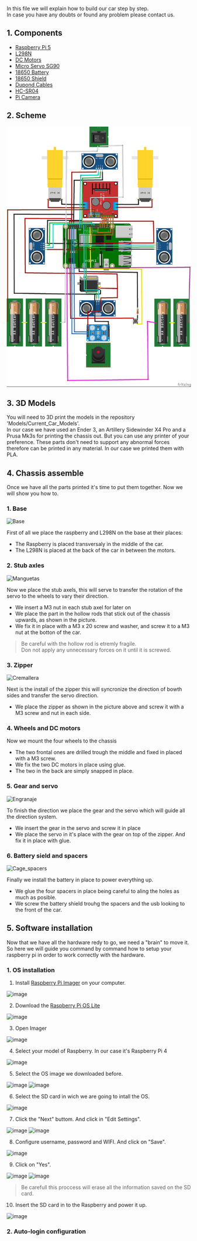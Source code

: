 In this file we will explain how to build our car step by step.  
In case you have any doubts or found any problem please contact us.

## 1. Components
   
  - [Raspberry Pi 5](https://www.amazon.es/Raspberry-Pi-SC1111-5-4Gb/dp/B0CK3L9WD3/ref=sr_1_7?__mk_es_ES=ÅMÅŽÕÑ&crid=2MPYMY5G3LAE7&dib=eyJ2IjoiMSJ9.ptP7J3FZcmbYoZvFxUp_Vsja9oTthOJvFk_ZWVEluAxDoSrTsiAdt5n3WPTD9fT8cY0h5i0_c7LDcDXdp0E1YeZyW4mqgfmZW1w09J25DcQvUQm9wkixBmjY2gHlyesVWaoSZgaVbLWazSwXZf1neBDgVBlb9TJFuv4ffiBfdUE5E-bohxi0q6YGOpjgw0UVKe0lrri8uI9IGPPqAq7Ul5eNwrablxAAG86iJ1JaUjb0fJ5I0MWhMramdwbVES3Jr4L7ddjB_3N8PEEFgqSe3NbF85i4WqS85VB7S00VMp4.iTX148bVjpKwjM_00DvIvv83brDRXrSdKt48MHF_mok&dib_tag=se&keywords=raspberry+pi+5&qid=1723972888&sprefix=raspberry+pi+5%2Caps%2C181&sr=8-7)
  -  [L298N](https://www.amazon.es/HiLetgo®-Bridge-Stepper-Controller-Arduino/dp/B07CHBRF4Z/ref=sr_1_6?__mk_es_ES=ÅMÅŽÕÑ&crid=3CJEWNNVPNLVR&dib=eyJ2IjoiMSJ9.J1IoI4lcmBqTeHP6767NOPyHf44YnyBlMhRhNQmwhLPTvn-dkeFWVvZ24iSLNdLEsOo4ooBlprGz448954UpMxjdS0bdiWc1hwVDBXMP-t9t4_4KgoZEEybMySz0g1oxw-xZU3EWznA39EtTB1fHM7-nmBE-2RSX3PxZOuCamckWiUSHLKjgWUtkx_Y0LoXIWijt19YuN4BcRkwKV_2o7n2GrYa19QQ4jJWNpDryZuy2crPCVqmgHsKvyNFtU_g5ow7OvmKWSF_494XvJaVbwU5s7gRYqkgwMPjXoGPJd48.9j7OLBLKW3YQo2MtQQEm8taLG9BbZ2LkyE7f1IlGtZ0&dib_tag=se&keywords=l298n&qid=1723974557&sprefix=l298n%2Caps%2C188&sr=8-6)
  -  [DC Motors](https://www.amazon.es/dp/B0B3D789V3/ref=sspa_dk_detail_0?pd_rd_i=B08D39MFN1&pd_rd_w=FfHgH&content-id=amzn1.sym.16e80c5a-02ca-4e26-b568-17a6666ff4f0&pf_rd_p=16e80c5a-02ca-4e26-b568-17a6666ff4f0&pf_rd_r=0FGVWEZ861DAZHE7YZPK&pd_rd_wg=44LrF&pd_rd_r=eef15e0e-a984-43d4-a3cd-73a92bc02780&s=tools&sp_csd=d2lkZ2V0TmFtZT1zcF9kZXRhaWwy&th=1)
  -   [Micro Servo SG90](https://www.amazon.es/dp/B07CYZSVKW/ref=sspa_dk_detail_2?psc=1&pd_rd_i=B07CYZSVKW&pd_rd_w=WWqBa&content-id=amzn1.sym.d9fd07ad-95b5-4079-8602-de55e6918bc7&pf_rd_p=d9fd07ad-95b5-4079-8602-de55e6918bc7&pf_rd_r=984A9FGCQ5N7DK3AS17E&pd_rd_wg=PIPCM&pd_rd_r=a6b152ef-028d-4194-b5c9-a6f9d16d3a9f&s=toys&sp_csd=d2lkZ2V0TmFtZT1zcF9kZXRhaWw)
  -   [18650 Battery](https://es.aliexpress.com/item/1005007228231597.html?spm=a2g0o.detail.pcDetailTopMoreOtherSeller.1.2b02qaSWqaSWev&gps-id=pcDetailTopMoreOtherSeller&scm=1007.40000.327270.0&scm_id=1007.40000.327270.0&scm-url=1007.40000.327270.0&pvid=d4def50f-37a6-4321-8474-3b1b2da490f3&_t=gps-id:pcDetailTopMoreOtherSeller,scm-url:1007.40000.327270.0,pvid:d4def50f-37a6-4321-8474-3b1b2da490f3,tpp_buckets:668%232846%238109%231935&pdp_npi=4%40dis%21EUR%2112.57%211.25%21%21%2196.80%219.68%21%40211b619a17239759870871818e9591%2112000039883706387%21rec%21ES%212755819411%21X&utparam-url=scene%3ApcDetailTopMoreOtherSeller%7Cquery_from%3A)
  -   [18650 Shield](https://es.aliexpress.com/item/1005005986332436.html?spm=a2g0o.detail.pcDetailTopMoreOtherSeller.2.c15cts08ts08b4&gps-id=pcDetailTopMoreOtherSeller&scm=1007.40000.327270.0&scm_id=1007.40000.327270.0&scm-url=1007.40000.327270.0&pvid=a7e2a1ef-289c-4358-9af2-3f99fd0d2d7a&_t=gps-id:pcDetailTopMoreOtherSeller,scm-url:1007.40000.327270.0,pvid:a7e2a1ef-289c-4358-9af2-3f99fd0d2d7a,tpp_buckets:668%232846%238110%231995&pdp_npi=4%40dis%21EUR%216.19%212.01%21%21%2147.54%2115.43%21%402103835c17163972291436621eb662%2112000035190946401%21rec%21ES%213002009838%21&utparam-url=scene%3ApcDetailTopMoreOtherSeller%7Cquery_from%3A)
  -   [Dupond Cables](https://www.amazon.es/sspa/click?ie=UTF8&spc=MTozNjkwMzUwNDA3Mjc5NDg0OjE3MjM5NzY2NTQ6c3BfYXRmOjMwMDA3NjA2MDc5MjIzMjo6MDo6&url=%2FMacho-Hembra-Macho-Macho-Hembra-Hembra-Prototipo-Protoboard%2Fdp%2FB01NGTXASZ%2Fref%3Dsr_1_2_sspa%3F__mk_es_ES%3D%25C3%2585M%25C3%2585%25C5%25BD%25C3%2595%25C3%2591%26crid%3D2TG3SUQW03GAL%26dib%3DeyJ2IjoiMSJ9.B-KYcO_w3qTkIu0cpzW_-BhZJXU0NTYM3id7jUtz7j7iQhWrQ3C1sHWGmUGu85zELH1M536xvFURsBNH5qSr5fZhqsfir2jKgWLfqQLPjgx2GGN4DQp63A3E9FZoW9t92dgTJieGNUvRMMiJDuAp4QisiLRFAJe3Nii8gmbNdvChw2XplW0jGsdoa-_31Dt5dDRA412GMgu0LqCnkbR99jg8lK-4ABmIurLSZ-2RAWs.PJfocp9iiEtFUJJpKa2gan0S8B4vOrYs4Ns_Fp-JZKs%26dib_tag%3Dse%26keywords%3Ddupont%26qid%3D1723976654%26s%3Dtools%26sprefix%3Ddupon%252Cdiy%252C181%26sr%3D1-2-spons%26sp_csd%3Dd2lkZ2V0TmFtZT1zcF9hdGY%26psc%3D1)
  -   [HC-SR04](https://www.amazon.es/sspa/click?ie=UTF8&spc=MTo2Mzc3NDc2MzU1MDAxMDAxOjE3MjM5NzcyMzA6c3BfYXRmOjIwMDUxODUwMTE1NDk4OjowOjo&url=%2FAZDelivery-Distancia-Ultras%25C3%25B3nico-Raspberry-incluido%2Fdp%2FB07TKVPPHF%2Fref%3Dsr_1_1_sspa%3Fdib%3DeyJ2IjoiMSJ9.diZ4Vfd24b4Mrhkgp0sOd4DTism6LlXDXMPyfrdNSYoBy-jQbE-avTFLDoK6PDDk-94zo2u1bWKvMjuAasWsKE66HfY92lPpsI10LsGJPz0yup8jOCSMcCNbIpL2IB5wHNLSNRaj8Lauw9RmzM5Diw14nffpN3YZHIyssfvy4Ziq9K7EuAYhyxzFENO52x29dKyQdqzLztafoyphO4leDNdRZGQ4HFJXFQrbgU6rTpJ8Ovjglaz_nFN4fikN1LLAGk-SlnhVESX5PewOuOtSkpwL0I3URCNK4L5G7NkWKYI.alFO0t23z_leXnNcGoTDRkFZMGHO-xPwZAV-MSo0cmY%26dib_tag%3Dse%26keywords%3DHC-SR04%26qid%3D1723977230%26sr%3D8-1-spons%26sp_csd%3Dd2lkZ2V0TmFtZT1zcF9hdGY%26psc%3D1)
  -   [Pi Camera](https://www.amazon.es/sspa/click?ie=UTF8&spc=MTo1Nzc3MTcyNjUyNTM2NTQzOjE3MjM5NzcyODc6c3BfYXRmOjMwMDA5NzA3NTA5OTkzMjo6MDo6&url=%2FAZDelivery-c%25C3%25A1mara-para-Raspberry-Pi%2Fdp%2FB01M6UCEM5%2Fref%3Dsr_1_1_sspa%3F__mk_es_ES%3D%25C3%2585M%25C3%2585%25C5%25BD%25C3%2595%25C3%2591%26crid%3D1EUMEJ19SW47P%26dib%3DeyJ2IjoiMSJ9.KtSqKQ6nFdfceDLxjZOnfLjNr8JdArhvyeLPzOSBhSPQhmWVr9akLcwwMO7OiW615f1MC7rXTbdvuDdwIYsFt4q4QwefMRGi4XlB5z7Pox_-LO0nx93-m8BCGYWAmR6tWYzWidyS3U3FMkNmkFGQfq1p6rHFJXEo1UPpfFveACg6j5BX2P4f4e0e5zX3yqDOYJP-eBX9RwN6niw-o43p5HfwBM752NnfNy-ZXsp46Gamv9a7yMpSUJS8HebuWwwu9TvC9-DdzqrbzeFEQImYRhGps9xbDv6ykqCjJrHtwPk.Nf1ZPnFfSXzW_34mFGWBDTDya4EUhxxgsIuZ5haDQO4%26dib_tag%3Dse%26keywords%3Dpi%2Bcamera%26qid%3D1723977286%26sprefix%3Dpi%2Bcamera%252Caps%252C153%26sr%3D8-1-spons%26sp_csd%3Dd2lkZ2V0TmFtZT1zcF9hdGY%26psc%3D1%26smid%3DA1X7QLRQH87QA3)

## 2. Scheme

![Schemes](Schemes/WRO_Car.jpg)

## 3. 3D Models

You will need to 3D print the models in the repository 'Models/Current_Car_Models'.  
In our case we have used an Ender 3, an Artillery Sidewinder X4 Pro and a Prusa Mk3s for printing the chassis out. But you can use any printer of your preference.
These parts don't need to support any abnormal forces therefore can be printed in any material. In our case we printed them with PLA.  

## 4. Chassis assemble

Once we have all the parts printed it's time to put them together. Now we will show you how to.

### 1. Base
 
 ![Base](https://github.com/user-attachments/assets/c1abd998-efcf-4d37-86df-2af5803f1444)

 First of all we place the raspberry and L298N on the base at their places:  
- The Raspberry is placed transversaly in the middle of the car.  
- The L298N is placed at the back of the car in between the motors.

### 2. Stub axles

![Manguetas](https://github.com/user-attachments/assets/ef7da460-8c49-4f46-a7f3-60c65c74a723)

Now we place the stub axels, this will serve to transfer the rotation of the servo to the wheels to vary their direction.  
- We insert a M3 nut in each stub axel for later on
- We place the part in the hollow rods that stick out of the chassis upwards, as shown in the picture.
- We fix it in place with a M3 x 20 screw and washer, and screw it to a M3 nut at the botton of the car.

> Be careful with the hollow rod is etremly fragile.  
> Don not apply any unnecessary forces on it until it is screwed.  

### 3. Zipper

![Cremallera](https://github.com/user-attachments/assets/1793bc08-a000-4654-8a7a-7aef23531f7d)

Next is the install of the zipper this will syncronize the direction of bowth sides and transfer the servo direction.  
- We place the zipper as shown in the picture above and screw it with a M3 screw and nut in each side.

### 4. Wheels and DC motors

Now we mount the four wheels to the chassis
- The two frontal ones are drilled trough the middle and fixed in placed with a M3 screw.
- We fix the two DC motors in place using glue.
- The two in the back are simply snapped in place.  

### 5. Gear and servo

![Engranaje](https://github.com/user-attachments/assets/28207653-d117-45be-8ae0-f7848ac34772)

To finish the direction we place the gear and the servo which will guide all the direction system.  
- We insert the gear in the servo and screw it in place
- We place the servo in it's place with the gear on top of the zipper. And fix it in place with glue.  

### 6. Battery sield and spacers

![Cage_spacers](https://github.com/user-attachments/assets/f4929349-dbf2-4e2d-890b-60336d332ba4)

Finally we install the battery in place to power everything up.
- We glue the four spacers in place being careful to aling the holes as much as posible.
- We screw the battery shield trouhg the spacers and the usb looking to the front of the car.  

## 5. Software installation

Now that we have all the hardware redy to go, we need a "brain" to move it.  
So here we will guide you command by command how to setup your raspberry pi in order to work correctly with the hardware.

### 1. OS installation

1. Install [Raspberry Pi Imager](https://www.raspberrypi.com/software/) on your computer.

![image](https://github.com/user-attachments/assets/f455e273-b251-4d44-bf55-d4e965a86079)

2. Download the [Raspberry Pi OS Lite](https://www.raspberrypi.com/software/operating-systems/)

![image](https://github.com/user-attachments/assets/350fb464-95b8-4c5e-8286-bc4d979333ad)

3. Open Imager

![image](https://github.com/user-attachments/assets/027e06e3-96ec-495f-bc63-9d5e86d3c364)

4. Select your model of Raspberry. In our case it's Raspberry Pi 4

![image](https://github.com/user-attachments/assets/7f566e96-096b-4b56-923c-6cc1d759bb27)

5. Select the OS image we downloaded before.

![image](https://github.com/user-attachments/assets/95d730a1-39c8-45bc-901b-1e9dc7376636)
![image](https://github.com/user-attachments/assets/f12c07ab-5af0-4f07-ab62-4b2feced0ec4)

6. Select the SD card in wich we are going to intall the OS.

![image](https://github.com/user-attachments/assets/2aa9a7c5-b4d4-458c-94d9-fbec4c7d35f7)

7. Click the "Next" buttom. And click in "Edit Settings".

![image](https://github.com/user-attachments/assets/c2b3d18a-b10e-4a8c-b3c2-7a4568006a76)
![image](https://github.com/user-attachments/assets/7fb9bdac-12e3-47c1-8541-e15d667af66a)

8. Configure username, password and WIFI. And click on "Save".

![image](https://github.com/user-attachments/assets/08c064ea-b3e1-4257-9c1a-05f4a10c101a)

9. Click on "Yes".

![image](https://github.com/user-attachments/assets/3f938b88-6b8e-4ea2-8f78-31dfc66f7ea2)
![image](https://github.com/user-attachments/assets/6ef216c8-3c7c-4e6e-8748-492a6af70f70)

> Be carefull this proccess will erase all the information saved on the SD card.

10. Insert the SD card in to the Raspberry and power it up.

![image](https://github.com/user-attachments/assets/891760c8-1dfd-46b7-a89a-17779dc92527)

### 2. Auto-login configuration
